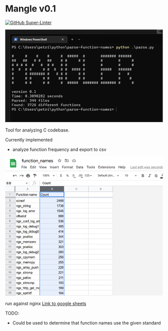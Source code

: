 # Mangle v0.1
[![GitHub Super-Linter](https://github.com/oasdflkjo/mangle/workflows/Lint%20Code%20Base/badge.svg)](https://github.com/marketplace/actions/super-linter)

![image](screenshot2.png)

Tool for analyzing C codebase.

Currently implemented
- analyze function frequency and export to csv

<!---image --->
![image](screenshot.png)

run against nginx [Link to google sheets](https://docs.google.com/spreadsheets/d/1crQyoxLpZhjzFrsiogF74hqWBomWeefxM4VVichnnK4/edit?usp=sharing)

TODO:
- Could be used to determine that function names use the given standard
